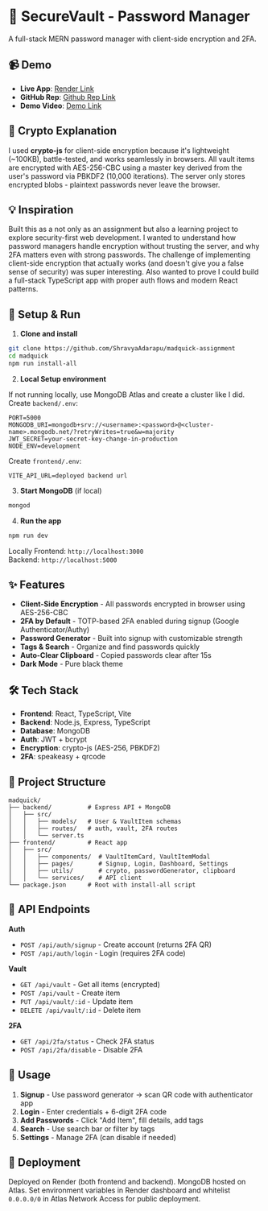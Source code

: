 # 🔐 SecureVault - Password Manager

A full-stack MERN password manager with client-side encryption and 2FA.

## 📹 Demo

- **Live App**: [Render Link](https://madquick-5ysm.onrender.com)
- **GitHub Rep**: [Github Rep Link](https://github.com/ShravyaAdarapu/madquick-assignment/)
- **Demo Video**: [Demo Link](https://drive.google.com/file/d/14qJ-I5mIWXNrB4kPNsZhHgO0JGHHiWpn/view?usp=sharing)

## 🔐 Crypto Explanation

I used **crypto-js** for client-side encryption because it's lightweight (~100KB), battle-tested, and works seamlessly in browsers. All vault items are encrypted with AES-256-CBC using a master key derived from the user's password via PBKDF2 (10,000 iterations). The server only stores encrypted blobs - plaintext passwords never leave the browser.

## 💡 Inspiration

Built this as a not only as an assignment but also a learning project to explore security-first web development. I wanted to understand how password managers handle encryption without trusting the server, and why 2FA matters even with strong passwords. The challenge of implementing client-side encryption that actually works (and doesn't give you a false sense of security) was super interesting. Also wanted to prove I could build a full-stack TypeScript app with proper auth flows and modern React patterns.

## 🚀 Setup & Run

1. **Clone and install**
```bash
git clone https://github.com/ShravyaAdarapu/madquick-assignment
cd madquick
npm run install-all
```

2. **Local Setup environment**

If not running locally, use MongoDB Atlas and create a cluster like I did.
Create `backend/.env`:
```env
PORT=5000
MONGODB_URI=mongodb+srv://<username>:<password>@<cluster-name>.mongodb.net/?retryWrites=true&w=majority
JWT_SECRET=your-secret-key-change-in-production
NODE_ENV=development
```

Create `frontend/.env`:
```env
VITE_API_URL=deployed backend url
```

3. **Start MongoDB** (if local)
```bash
mongod
```

4. **Run the app**
```bash
npm run dev
```
Locally
Frontend: `http://localhost:3000`  
Backend: `http://localhost:5000`

## ✨ Features

- **Client-Side Encryption** - All passwords encrypted in browser using AES-256-CBC
- **2FA by Default** - TOTP-based 2FA enabled during signup (Google Authenticator/Authy)
- **Password Generator** - Built into signup with customizable strength
- **Tags & Search** - Organize and find passwords quickly
- **Auto-Clear Clipboard** - Copied passwords clear after 15s
- **Dark Mode** - Pure black theme

## 🛠️ Tech Stack

- **Frontend**: React, TypeScript, Vite
- **Backend**: Node.js, Express, TypeScript
- **Database**: MongoDB
- **Auth**: JWT + bcrypt
- **Encryption**: crypto-js (AES-256, PBKDF2)
- **2FA**: speakeasy + qrcode

## 📁 Project Structure

```
madquick/
├── backend/          # Express API + MongoDB
│   ├── src/
│   │   ├── models/   # User & VaultItem schemas
│   │   ├── routes/   # auth, vault, 2FA routes
│   │   └── server.ts
├── frontend/         # React app
│   ├── src/
│   │   ├── components/  # VaultItemCard, VaultItemModal
│   │   ├── pages/       # Signup, Login, Dashboard, Settings
│   │   ├── utils/       # crypto, passwordGenerator, clipboard
│   │   └── services/    # API client
└── package.json      # Root with install-all script
```

## 🔧 API Endpoints

**Auth**
- `POST /api/auth/signup` - Create account (returns 2FA QR)
- `POST /api/auth/login` - Login (requires 2FA code)

**Vault**
- `GET /api/vault` - Get all items (encrypted)
- `POST /api/vault` - Create item
- `PUT /api/vault/:id` - Update item
- `DELETE /api/vault/:id` - Delete item

**2FA**
- `GET /api/2fa/status` - Check 2FA status
- `POST /api/2fa/disable` - Disable 2FA

## 📝 Usage

1. **Signup** - Use password generator → scan QR code with authenticator app
2. **Login** - Enter credentials + 6-digit 2FA code
3. **Add Passwords** - Click "Add Item", fill details, add tags
4. **Search** - Use search bar or filter by tags
5. **Settings** - Manage 2FA (can disable if needed)

## 🚀 Deployment

Deployed on Render (both frontend and backend). MongoDB hosted on Atlas. Set environment variables in Render dashboard and whitelist `0.0.0.0/0` in Atlas Network Access for public deployment.
